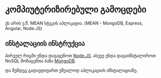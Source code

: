 კომპიუტერიზირებული გამოცდები
=====

ეს არის ე.წ. MEAN სტეკის აპლიკაცია.
(MEAN - MongoDB, Express, Angular, Node.JS)


ინსტალაციის ინსტრუქცია
----

პირველ რიგში უნდა დავაყენოთ [Node.JS](http://nodejs.org/download/).
ასევე უნდა დავაინსტალიროთ NoSQL მონაცემთა ბაზა [MongoDB](http://www.mongodb.org/downloads).

და შემდეგ გადავდივართ უშუალოდ აპლიკაციის ინსტალაციაზე.
